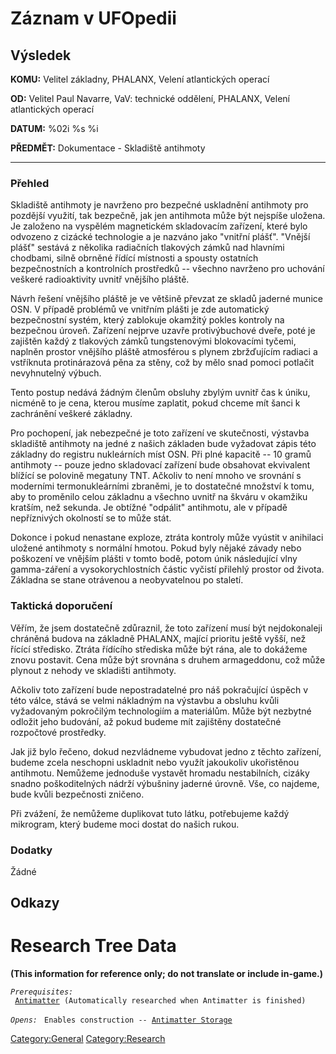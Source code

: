 # Záznam v UFOpedii

## Výsledek

**KOMU:** Velitel základny, PHALANX, Velení atlantických operací

**OD:** Velitel Paul Navarre, VaV: technické oddělení, PHALANX, Velení
atlantických operací

**DATUM:** %02i %s %i

**PŘEDMĚT:** Dokumentace - Skladiště antihmoty

------------------------------------------------------------------------

### Přehled

Skladiště antihmoty je navrženo pro bezpečné uskladnění antihmoty pro
pozdější využití, tak bezpečně, jak jen antihmota může být nejspíše
uložena. Je založeno na vyspělém magnetickém skladovacím zařízení, které
bylo odvozeno z cizácké technologie a je nazváno jako "vnitřní plášť".
"Vnější plášť" sestává z několika radiačních tlakových zámků nad
hlavními chodbami, silně obrněné řídící místnosti a spousty ostatních
bezpečnostních a kontrolních prostředků -- všechno navrženo pro uchování
veškeré radioaktivity uvnitř vnějšího pláště.

Návrh řešení vnějšího pláště je ve většině převzat ze skladů jaderné
munice OSN. V případě problémů ve vnitřním plášti je zde automatický
bezpečnostní systém, který zablokuje okamžitý pokles kontroly na
bezpečnou úroveň. Zařízení nejprve uzavře protivýbuchové dveře, poté je
zajištěn každý z tlakových zámků tungstenovými blokovacími tyčemi,
naplněn prostor vnějšího pláště atmosférou s plynem zbržďujícím radiaci
a vstříknuta protinárazová pěna za stěny, což by mělo snad pomoci
potlačit nevyhnutelný výbuch.

Tento postup nedává žádným členům obsluhy zbylým uvnitř čas k úniku,
nicméně to je cena, kterou musíme zaplatit, pokud chceme mít šanci k
zachránění veškeré základny.

Pro pochopení, jak nebezpečné je toto zařízení ve skutečnosti, výstavba
skladiště antihmoty na jedné z našich základen bude vyžadovat zápis této
základny do registru nukleárních míst OSN. Při plné kapacitě -- 10 gramů
antihmoty -- pouze jedno skladovací zařízení bude obsahovat ekvivalent
blížící se polovině megatuny TNT. Ačkoliv to není mnoho ve srovnání s
moderními termonukleárními zbraněmi, je to dostatečné množství k tomu,
aby to proměnilo celou základnu a všechno uvnitř na škváru v okamžiku
kratším, než sekunda. Je obtížné "odpálit" antihmotu, ale v případě
nepříznivých okolností se to může stát.

Dokonce i pokud nenastane exploze, ztráta kontroly může vyústit v
anihilaci uložené antihmoty s normální hmotou. Pokud byly nějaké závady
nebo poškození ve vnějším plášti v tomto bodě, potom únik následující
vlny gamma-záření a vysokorychlostních částic vyčistí přilehlý prostor
od života. Základna se stane otrávenou a neobyvatelnou po staletí.

### Taktická doporučení

Věřím, že jsem dostatečně zdůraznil, že toto zařízení musí být
nejdokonaleji chráněná budova na základně PHALANX, mající prioritu ještě
vyšší, než řícící středisko. Ztráta řídícího střediska může být rána,
ale to dokážeme znovu postavit. Cena může být srovnána s druhem
armageddonu, což může plynout z nehody ve skladišti antihmoty.

Ačkoliv toto zařízení bude nepostradatelné pro náš pokračující úspěch v
této válce, stává se velmi nákladným na výstavbu a obsluhu kvůli
vyžadovaným pokročilým technologiím a materiálům. Může být nezbytné
odložit jeho budování, až pokud budeme mít zajištěny dostatečné
rozpočtové prostředky.

Jak již bylo řečeno, dokud nezvládneme vybudovat jedno z těchto
zařízení, budeme zcela neschopni uskladnit nebo využít jakoukoliv
ukořistěnou antihmotu. Nemůžeme jednoduše vystavět hromadu nestabilních,
cizáky snadno poškoditelných nádrží výbušniny jaderné úrovně. Vše, co
najdeme, bude kvůli bezpečnosti zničeno.

Při zvážení, že nemůžeme duplikovat tuto látku, potřebujeme každý
mikrogram, který budeme moci dostat do našich rukou.

### Dodatky

Žádné

## Odkazy

# Research Tree Data

**(This information for reference only; do not translate or include
in-game.)**

*`Prerequisites:`*
` `[`Antimatter`](Research/Antimatter "wikilink")` (Automatically researched when Antimatter is finished)`

*`Opens:`*
` Enables construction -- `[`Antimatter Storage`](Base_Facilities/Antimatter_Storage "wikilink")

[Category:General](Category:General "wikilink")
[Category:Research](Category:Research "wikilink")